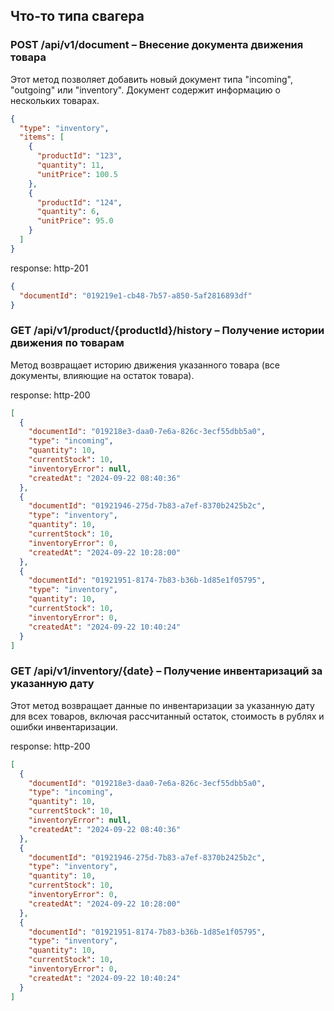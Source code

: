 ## Что-то типа свагера

### POST /api/v1/document – Внесение документа движения товара
Этот метод позволяет добавить новый документ типа "incoming", "outgoing" или "inventory". Документ содержит информацию о нескольких товарах.
```json
{
  "type": "inventory",
  "items": [
    {
      "productId": "123",
      "quantity": 11,
      "unitPrice": 100.5
    },
    {
      "productId": "124",
      "quantity": 6,
      "unitPrice": 95.0
    }
  ]
}
```

response: http-201
```json
{
  "documentId": "019219e1-cb48-7b57-a850-5af2816893df"
}
```

### GET /api/v1/product/{productId}/history – Получение истории движения по товарам
Метод возвращает историю движения указанного товара (все документы, влияющие на остаток товара).

response: http-200
```json
[
  {
    "documentId": "019218e3-daa0-7e6a-826c-3ecf55dbb5a0",
    "type": "incoming",
    "quantity": 10,
    "currentStock": 10,
    "inventoryError": null,
    "createdAt": "2024-09-22 08:40:36"
  },
  {
    "documentId": "01921946-275d-7b83-a7ef-8370b2425b2c",
    "type": "inventory",
    "quantity": 10,
    "currentStock": 10,
    "inventoryError": 0,
    "createdAt": "2024-09-22 10:28:00"
  },
  {
    "documentId": "01921951-8174-7b83-b36b-1d85e1f05795",
    "type": "inventory",
    "quantity": 10,
    "currentStock": 10,
    "inventoryError": 0,
    "createdAt": "2024-09-22 10:40:24"
  }
]
```

### GET /api/v1/inventory/{date} – Получение инвентаризаций за указанную дату
Этот метод возвращает данные по инвентаризации за указанную дату для всех товаров, включая рассчитанный остаток, стоимость в рублях и ошибки инвентаризации.

response: http-200
```json
[
  {
    "documentId": "019218e3-daa0-7e6a-826c-3ecf55dbb5a0",
    "type": "incoming",
    "quantity": 10,
    "currentStock": 10,
    "inventoryError": null,
    "createdAt": "2024-09-22 08:40:36"
  },
  {
    "documentId": "01921946-275d-7b83-a7ef-8370b2425b2c",
    "type": "inventory",
    "quantity": 10,
    "currentStock": 10,
    "inventoryError": 0,
    "createdAt": "2024-09-22 10:28:00"
  },
  {
    "documentId": "01921951-8174-7b83-b36b-1d85e1f05795",
    "type": "inventory",
    "quantity": 10,
    "currentStock": 10,
    "inventoryError": 0,
    "createdAt": "2024-09-22 10:40:24"
  }
]
```
